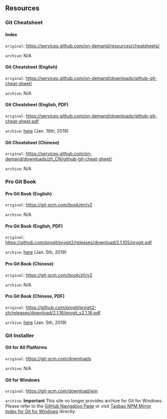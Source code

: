 ## Resources

### Git Cheatsheet

#### Index

`original`: <https://services.github.com/on-demand/resources/cheatsheets/>

`archive`: N/A

#### Git Cheatsheet (English)

`original`: <https://services.github.com/on-demand/downloads/github-git-cheat-sheet/>

`archive`: N/A

#### Git Cheatsheet (English, PDF)

`original`: <https://services.github.com/on-demand/downloads/github-git-cheat-sheet.pdf>

`archive`: [here](resources/github-git-cheat-sheet.pdf) (Jan. 19th, 2019)

#### Git Cheatsheet (Chinese)

`original`: <https://services.github.com/on-demand/downloads/zh_CN/github-git-cheat-sheet/>

`archive`: N/A

### Pro Git Book

#### Pro Git Book (English)

`original`: <https://git-scm.com/book/en/v2>

`archive`: N/A

#### Pro Git Book (English, PDF)

`original`: <https://github.com/progit/progit2/releases/download/2.1.105/progit.pdf>

`archive`: [here](resources/progit.pdf) (Jan. 5th, 2019)

#### Pro Git Book (Chinese)

`original`: <https://git-scm.com/book/zh/v2>

`archive`: N/A

#### Pro Git Book (Chinese, PDF)

`original`: <https://github.com/progit/progit2-zh/releases/download/2.1.16/progit_v2.1.16.pdf>

`archive`: [here](resources/progit_v2.1.16.pdf) (Jan. 5th, 2019)

### Git Installer

#### Git for All Platforms

`original`: <https://git-scm.com/downloads>

`archive`: N/A

#### Git for Windows

`original`: <https://git-scm.com/download/win>

`archive`: **Important** This site no longer provides archive for Git for Windows. Please refer to the [GitHub Navigation Page](https://github.com/waylau/git-for-win) or visit [Taobao NPM Mirror Index for Git for Windows](https://npm.taobao.org/mirrors/git-for-windows) directly.

